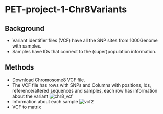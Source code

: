 # PET-project-1-Chr8Variants
## Background
- Variant identifier files (VCF) have all the SNP sites from 1000Genome with samples.
- Samples have IDs that connect to the (super)population information.

## Methods
- Download Chromosome8 VCF file.
- The VCF file has rows with SNPs and Columns with positions, Ids, reference/altered sequences and samples, each row has information about the variant
![chr8_vcf](https://user-images.githubusercontent.com/54334941/149042219-ad05ef60-14f3-47ec-b774-df4516c12fcc.png)
- Information about each sample
![vcf2](https://user-images.githubusercontent.com/54334941/149042499-17976057-686d-4961-9ace-f084fd30ca49.png)
- VCF to matrix
